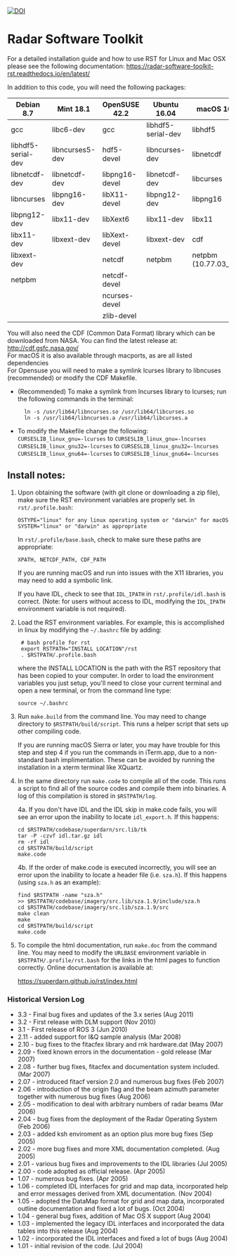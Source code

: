 [![DOI](https://zenodo.org/badge/74060190.svg)](https://zenodo.org/badge/latestdoi/74060190)

Radar Software Toolkit
========

For a detailed installation guide and how to use RST for Linux and Mac OSX please see the following documentation: https://radar-software-toolkit-rst.readthedocs.io/en/latest/

In addition to this code, you will need the following packages:

Debian 8.7 | Mint 18.1 | OpenSUSE 42.2 | Ubuntu 16.04 | macOS 10.12.4
---------- | --------- | ------------- | ------------ | --------------
gcc | libc6-dev | gcc | libhdf5-serial-dev | libhdf5
libhdf5-serial-dev | libncurses5-dev | hdf5-devel | libncurses-dev | libnetcdf
libnetcdf-dev | libnetcdf-dev | libpng16-devel | libnetcdf-dev | libcurses
libncurses | libpng16-dev | libX11-devel | libpng12-dev | libpng16
libpng12-dev | libx11-dev | libXext6 | libx11-dev | libx11
libx11-dev | libxext-dev | libXext-devel | libxext-dev | cdf
libxext-dev | | netcdf | netpbm | netpbm (10.77.03_2+x11)
netpbm | | netcdf-devel | |
 | | | ncurses-devel | |
 | | | zlib-devel | |

You will also need the CDF (Common Data Format) library which can be downloaded from NASA.
You can find the latest release at: http://cdf.gsfc.nasa.gov/  
For macOS it is also available through macports, as are all listed dependencies  
For Opensuse you will need to make a symlink lcurses library to libncuses (recommended) or modify the CDF Makefile. 
* (Recommended) To make a symlink from lncurses library to lcurses; run the following commands in the terminal:

        ln -s /usr/lib64/libncurses.so /usr/lib64/libcurses.so
        ln -s /usr/lib64/libncurses.a /usr/lib64/libcurses.a

* To modify the Makefile change the following:  
`CURSESLIB_linux_gnu=-lcurses` to `CURSESLIB_linux_gnu=-lncurses`  
`CURSESLIB_linux_gnu32=-lcurses` to `CURSESLIB_linux_gnu32=-lncurses`  
`CURSESLIB_linux_gnu64=-lcurses` to `CURSESLIB_linux_gnu64=-lncurses`  

## Install notes:


1. Upon obtaining the software (with git clone or downloading a zip file), make sure the RST
   environment variables are properly set.   In `rst/.profile.bash`:

       OSTYPE="linux" for any linux operating system or "darwin" for macOS
       SYSTEM="linux" or "darwin" as appropriate

   In `rst/.profile/base.bash`, check to make sure these paths are appropriate:

   `XPATH, NETCDF_PATH, CDF_PATH`

   If you are running macOS and run into issues with the X11 libraries, you may
   need to add a symbolic link.

   If you have IDL, check to see that `IDL_IPATH` in `rst/.profile/idl.bash` is correct.
   (Note: for users without access to IDL, modifying the `IDL_IPATH` environment variable is
   not required).

2. Load the RST environment variables.  For example, this is accomplished in linux by modifying
   the `~/.bashrc` file by adding:

        # bash profile for rst
        export RSTPATH="INSTALL LOCATION"/rst
        . $RSTPATH/.profile.bash

   where the INSTALL LOCATION is the path with the RST repository that has been copied to your
   computer.  In order to load the environment variables you just setup, you'll need to close 
   your current terminal and open a new terminal, or from the command line type:
   
       source ~/.bashrc

3. Run `make.build` from the command line.  You may need to change directory to `$RSTPATH/build/script`.
   This runs a helper script that sets up other compiling code.

   If you are running macOS Sierra or later, you may have trouble for this step
   and step 4 if you run the commands in iTerm.app, due to a non-standard bash
   implimentation.  These can be avoided by running the installation in a
   xterm terminal like XQuartz.

4. In the same directory run `make.code` to compile all of the code.
   This runs a script to find all of the source codes and compile them into binaries.
   A log of this compilation is stored in `$RSTPATH/log`.

   4a.	 If you don't have IDL and the IDL skip in make.code fails, you will see an error
   	 upon the inability to locate `idl_export.h`.  If this happens:

	 ```
	 cd $RSTPATH/codebase/superdarn/src.lib/tk
	 tar -P -czvf idl.tar.gz idl
	 rm -rf idl
	 cd $RSTPATH/build/script
	 make.code
	 ```

   4b.	 If the order of make.code is executed incorrectly, you will see an error upon
   	 the inability to locate a header file (i.e. `sza.h`).  If this happens (using
	 `sza.h` as an example):

	 ```
	 find $RSTPATH -name "sza.h"
	 >> $RSTPATH/codebase/imagery/src.lib/sza.1.9/include/sza.h
	 cd $RSTPATH/codebase/imagery/src.lib/sza.1.9/src
	 make clean
	 make
	 cd $RSTPATH/build/script
	 make.code
	 ```

5. To compile the html documentation, run `make.doc` from the command line. You may need
   to modify the `URLBASE` environment variable in `$RSTPATH/.profile/rst.bash` for the
   links in the html pages to function correctly.  Online documentation is available at:

   https://superdarn.github.io/rst/index.html


### Historical Version Log


- 3.3   -  Final bug fixes and updates of the 3.x series (Aug 2011)
- 3.2   -  First release with DLM support (Nov 2010)
- 3.1   -  First release of ROS 3 (Jun 2010)
- 2.11  -  added support for I&Q sample analysis (Mar 2008)
- 2.10  -  bug fixes to the fitacfex library and rnk hardware.dat (May 2007)
- 2.09  -  fixed known errors in the documentation - gold release (Mar 2007)
- 2.08  -  further bug fixes, fitacfex and documentation system
           included. (Mar 2007)
- 2.07  -  introduced fitacf version 2.0 and numerous bug fixes (Feb 2007)
- 2.06  -  introduction of the origin flag and the beam azimuth parameter
           together with numerous bug fixes (Aug 2006)
- 2.05  -  modification to deal with arbitrary numbers of radar beams (Mar 2006)
- 2.04  -  bug fixes from the deployment of the Radar Operating System (Feb 2006)
- 2.03  -  added ksh enviroment as an option plus more bug fixes (Sep 2005)
- 2.02  -  more bug fixes and more XML documentation completed. (Aug 2005)
- 2.01  -  various bug fixes and improvements to the IDL libraries (Jul 2005)
- 2.00  -  code adopted as official release. (Apr 2005)
- 1.07  -  numerous bug fixes. (Apr 2005)
- 1.06  -  completed IDL interfaces for grid and map data, incorporated help
           and error messages derived from XML documentation. (Nov 2004)
- 1.05  -  adopted the DataMap format for grid and map data, incorporated
           outline documentation and fixed a lot of bugs. (Oct 2004)
- 1.04  -  general bug fixes, addition of Mac OS X support (Aug 2004)
- 1.03  -  implemented the legacy IDL interfaces and incorporated the
           data tables into this release (Aug 2004)
- 1.02  -  incorporated the IDL interfaces and fixed a lot of bugs (Aug 2004)
- 1.01  -  initial revision of the code. (Jul 2004)
